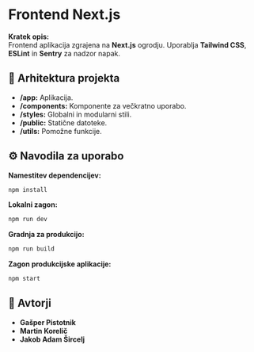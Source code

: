 
# Frontend Next.js

**Kratek opis:**  
Frontend aplikacija zgrajena na **Next.js** ogrodju. Uporablja **Tailwind CSS**, **ESLint** in **Sentry** za nadzor napak.

## 📁 Arhitektura projekta  
- **/app:** Aplikacija.  
- **/components:** Komponente za večkratno uporabo.  
- **/styles:** Globalni in modularni stili.  
- **/public:** Statične datoteke.  
- **/utils:** Pomožne funkcije.  

## ⚙️ Navodila za uporabo  
**Namestitev dependencijev:**  
```bash
npm install
```

**Lokalni zagon:**  
```bash
npm run dev
```

**Gradnja za produkcijo:**  
```bash
npm run build
```

**Zagon produkcijske aplikacije:**  
```bash
npm start
```

## 👥 Avtorji  
- **Gašper Pistotnik**  
- **Martin Korelič**  
- **Jakob Adam Šircelj**